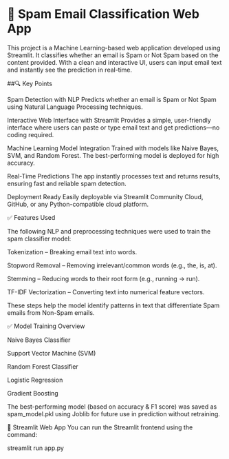 # 📧 Spam Email Classification Web App

This project is a Machine Learning-based web application developed using Streamlit. It classifies whether an email is Spam or Not Spam based on the content provided. With a clean and interactive UI, users can input email text and instantly see the prediction in real-time.

##🔍 Key Points

Spam Detection with NLP
Predicts whether an email is Spam or Not Spam using Natural Language Processing techniques.

Interactive Web Interface with Streamlit
Provides a simple, user-friendly interface where users can paste or type email text and get predictions—no coding required.

Machine Learning Model Integration
Trained with models like Naive Bayes, SVM, and Random Forest. The best-performing model is deployed for high accuracy.

Real-Time Predictions
The app instantly processes text and returns results, ensuring fast and reliable spam detection.

Deployment Ready
Easily deployable via Streamlit Community Cloud, GitHub, or any Python-compatible cloud platform.

✅ Features Used

The following NLP and preprocessing techniques were used to train the spam classifier model:

Tokenization – Breaking email text into words.

Stopword Removal – Removing irrelevant/common words (e.g., the, is, at).

Stemming – Reducing words to their root form (e.g., running → run).

TF-IDF Vectorization – Converting text into numerical feature vectors.

These steps help the model identify patterns in text that differentiate Spam emails from Non-Spam emails.

✅ Model Training Overview

Naive Bayes Classifier

Support Vector Machine (SVM)

Random Forest Classifier

Logistic Regression

Gradient Boosting

The best-performing model (based on accuracy & F1 score) was saved as spam_model.pkl using Joblib for future use in prediction without retraining.

🚀 Streamlit Web App
You can run the Streamlit frontend using the command:

streamlit run app.py
